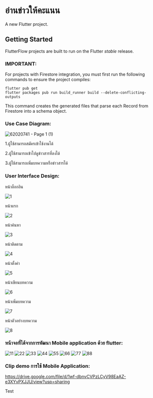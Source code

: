 # อ่านข่าวให้คะแนน

A new Flutter project.

## Getting Started

FlutterFlow projects are built to run on the Flutter _stable_ release.

### IMPORTANT:

For projects with Firestore integration, you must first run the following commands to ensure the project compiles:

```
flutter pub get
flutter packages pub run build_runner build --delete-conflicting-outputs
```

This command creates the generated files that parse each Record from Firestore into a schema object.

### Use Case Diagram:

![62020741 - Page 1 (1)](https://user-images.githubusercontent.com/86650262/159618180-723cdd44-9ef2-48bb-bff5-086c354bf72c.jpg)

1.ผู้ใช้สามารถสมัครเข้าใช้งานได้

2.ผู้ใช้สามารถเข้าไปดูข่าวสารที่ลงได้

3.ผู้ใช้สามารถเพิ่มบทความหรือข่าวสารได้

### User Interface Design:

หน้าล็อกอิน

![1](https://user-images.githubusercontent.com/86650262/159619021-5a56b59b-20ef-4c66-ba8e-30af0535203b.png)

หน้าแรก

![2](https://user-images.githubusercontent.com/86650262/159619449-ff9eb5c5-e349-46b7-9d08-26b93170cd12.png)

หน้าค้นหา

![3](https://user-images.githubusercontent.com/86650262/159619471-08f139d1-bad6-4394-a357-2e85b6fa0c24.png)

หน้าติดตาม

![4](https://user-images.githubusercontent.com/86650262/159619513-4d45c7b7-8bf1-40ea-88b5-349aaf2cb72e.png)

หน้าตั้งค่า

![5](https://user-images.githubusercontent.com/86650262/159619530-96322186-e382-4e61-8007-da250b8e4951.png)

หน้าเขียนบทความ

![6](https://user-images.githubusercontent.com/86650262/159619533-414ad272-aa68-4d88-a531-2a6282cd0a80.png)

หน้าเพิ่มบทความ

![7](https://user-images.githubusercontent.com/86650262/159619547-52081ade-c512-4909-863c-7e0339ca221b.png)

หน้าตัวอย่างบทความ

![8](https://user-images.githubusercontent.com/86650262/159620587-66f79acb-7963-4d92-ae7c-4bc9ef6be205.png)

### หน้าจอที่ได้จากการพัฒนา Mobile application ด้วย flutter:

![11](https://user-images.githubusercontent.com/86650262/159620611-dffa6f0f-82d1-4431-8f0b-22f32c11d9ec.png)
![22](https://user-images.githubusercontent.com/86650262/159620619-5b8b3dc5-68be-422b-bbee-6b67941c3ba7.png)
![33](https://user-images.githubusercontent.com/86650262/159620624-6d177d5c-3be7-4b77-826e-0b5a1083910f.png)
![44](https://user-images.githubusercontent.com/86650262/159620627-fad91ec7-c6a3-48b4-94f7-ac4c49ee3d75.png)
![55](https://user-images.githubusercontent.com/86650262/159620652-00a58560-be9f-4c71-9843-4fdce1419914.png)
![66](https://user-images.githubusercontent.com/86650262/159620657-c1290c69-242d-411b-a2f9-ed12b81aa836.png)
![77](https://user-images.githubusercontent.com/86650262/159620660-3816ca31-05c9-458d-9e81-c04677adaa88.png)
![88](https://user-images.githubusercontent.com/86650262/159620664-16378253-703e-4db2-9592-7b6e4c407861.png)

### Clip demo การใช้ Mobile Application:

https://drive.google.com/file/d/1wf-dbnvCVPzLCyV98EaAZ-e3XYvPXJJU/view?usp=sharing



Test